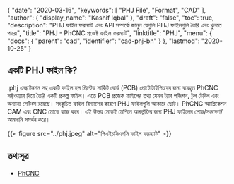 {
  "date": "2020-03-16",
  "keywords": [
    "PHJ File",
    "Format",
    "CAD"
  ],
  "author": {
    "display_name": "Kashif Iqbal"
  },
  "draft": "false",
  "toc": true,
  "description": "PHJ ফাইল ফরম্যাট এবং API সম্পর্কে জানুন যেগুলি PHJ ফাইলগুলি তৈরি এবং খুলতে পারে৷",
  "title": "PHJ - PhCNC প্রজেক্ট ফাইল ফরম্যাট",
  "linktitle": "PHJ",
  "menu": {
    "docs": {
      "parent": "cad",
      "identifier": "cad-phj-bn"
    }
  },
  "lastmod": "2020-10-25"
}

## একটি PHJ ফাইল কি?

.phj এক্সটেনশন সহ একটি ফাইল হল প্রিন্টেড সার্কিট বোর্ড (PCB) প্রোটোটাইপিংয়ের জন্য ব্যবহৃত PhCNC সফ্টওয়্যার দিয়ে তৈরি একটি প্রকল্প ফাইল। এতে PCB প্রজেক ফাইলের তথ্য যেমন ট্যাব পজিশন, টুল টেবিল এবং অন্যান্য সেটিংস রয়েছে। সংকুচিত ফাইল বিন্যাসের কারণে PHJ ফাইলগুলি আকারে ছোট। PhCNC অ্যাপ্লিকেশন CAM এবং CNC মোডে কাজ করে। এই উভয় মোডই মেশিনে অন্তর্ভুক্তির জন্য PHJ ফাইলের লোড/সংরক্ষণ/আমদানি সমর্থন করে।

{{< figure src="../phj.jpeg" alt="পিএইচসিএনসি ফাইল ফরম্যাট" >}}

## তথ্যসূত্র

 * [PhCNC](https://www.accuratecnc.com/PhCNC.php)

